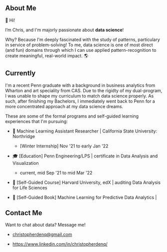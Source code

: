 ## About Me

👋 Hi! 

I’m Chris, and I'm majorly passionate about **data science**!

Why? Because I'm deeply fascinated with the study of patterns, particulary in service of problem-solving! To me, data science is one of most direct (and fun) domains through which I can use applied pattern-recognition to create meaningful, real-world impact. 🌎

## Currently

I'm a recent Penn graduate with a background in business analytics from Wharton and art speciality from CAS. Due to the rigidty of my dual-program, I was unable to shape my curriculum to match data science properly. As such, after finishing my Bachelors, I immediately went back to Penn for a more concentrated approach at my data science dreams.

These are some of the formal programs and self-guided learning experiences that I'm pursuing:

- 🧪 Machine Learning Assistant Researcher | California State University: Northridge
    - [Winter Internship] Nov '21 to early Jan '22

- 🎓 [Education] Penn Engineering/LPS | certificate in Data Analysis and Visualization
     - current, mid Sep '21 to mid Mar '22

- 🌱 [Self-Guided Course] Harvard University, edX | auditing Data Analysis for Life Sciences

- 📘 [Self-Guided Book] Machine Learning for Predictive Data Analytics |   

## Contact Me

Want to chat about data? Message me!
    
   - christopherdenq@gmail.com
   
   - https://www.linkedin.com/in/christopherdenq/

